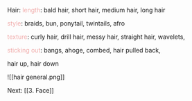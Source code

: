 Hair:
<font color=F1ACAB>length</font>: 
bald hair, short hair, medium hair, long hair

<font color=F1ACAB>style</font>: 
braids, bun, ponytail, twintails, afro

<font color=F1ACAB>texture</font>: 
curly hair, drill hair, messy hair, straight hair, wavelets, 

<font color=F1ACAB>sticking out</font>: 
bangs, ahoge, combed, hair pulled back, 

hair up, hair down

![[hair general.png]]

Next: [[3. Face]]
